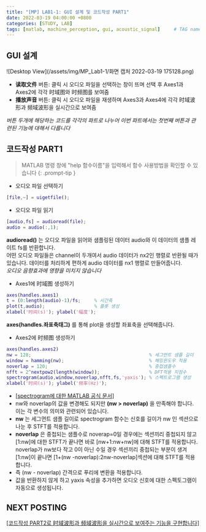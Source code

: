 ```yaml
---
title: "[MP] LAB1-1: GUI 설계 및 코드작성 PART1"
date: 2022-03-19 04:00:00 +0800
categories: [STUDY, LAB]
tags: [matlab, machine_perception, gui, acoustic_signal]     # TAG names should always be lowercase
---
```


## GUI 설계
![Desktop View](/assets/img/MP_Lab1-1/화면 캡처 2022-03-19 175128.png)
+ __读取文件__ 버튼: 클릭 시 오디오 파일을 선택하는 창이 뜨며 선택 후 Axes1과 Axes2에 각각 时域图와 时频图를 보여줌
+ __播放声音__ 버튼: 클릭 시 오디오 파일을 재생하며 Axes3과 Axes4에 각각 时域波形과 频域波形을 실시간으로 보여줌

_버튼 두개에 해당하는 코드를 각각의 파트로 나누어 이번 파트에서는 첫번째 버튼과 관련된 기능에 대해서 다룹니다_

## 코드작성 PART1
> MATLAB 명령 창에 "help 함수이름"을 입력해서 함수 사용방법을 확인할 수 있습니다
{: .prompt-tip }

+ 오디오 파일 선택하기
```matlab
[file,~] = uigetfile();
``` 
+ 오디오 파일 읽기
```matlab
[audio,fs] = audioread(file);
audio = audio(:,1);
```
__audioread()__ 는 오디오 파일을 읽어와 샘플링된 데이터 audio와 이 데이터의 샘플 레이트 fs를 반환합니다.  
어떤 오디오 파일들은 channel이 두개여서 audio 데이터가 nx2인 행렬로 반환될 때가 있습니다. 데이터를 처리하게 편하게 audio 데이터를 nx1 행렬로 만들어줍니다.  
_오디오 음향효과에 영향을 미치지 않습니다_
+ Axes1에 时域图 생성하기
```matlab
axes(handles.axes1)             
t = (0:length(audio)-1)/fs;     % 시간축
plot(t,audio);                  % 플롯 생성
xlabel('时间(s)'); ylabel('幅度');
```
__axes(handles.좌표축태그)__ 를 통해 plot을 생성할 좌표축을 선택해줍니다.
+ Axes2에 时频图 생성하기  
```matlab
axes(handles.axes2)
nw = 128;                                           % 세그먼트 샘플 길이
window = hamming(nw);                               % 해밍윈도우 적용
noverlap = 120;                                     % 중첩샘플수
nfft = 2^nextpow2(length(window));                  % DFT적용 지점수
spectrogram(audio,window,noverlap,nfft,fs,'yaxis'); % 스펙트로그램 생성
xlabel('时间(s)'); ylabel('频率(Hz)');
```
  - [[spectrogram에 대한 MATLAB 공식 문서]](https://www.mathworks.com/help/releases/R2021a/signal/ref/spectrogram.html "MATLAB 문서")
  - nw와 noverlap의 값을 변경해도 되지만 __(nw > noverlap)__ 을 만족해야 합니다. 이는 각 변수의 의미와 관련되어 있습니다.
  - __nw__ 는 세그먼트 샘플 길이로 spectrogram 함수는 신호를 길이가 nw 인 섹션으로 나눈 후 STFT를 적용합니다. 
  - __noverlap__ 은 중첩되는 샘플수로 noverap=0일 경우에는 섹션끼리 중첩되지 않고 [1:nw]에 대한 STFT가 끝나면 바로 [nw+1:nw+nw]에 대해 STFT를 적용합니다. noverlap가 nw보다 작고 0이 아닌 수일 경우 섹션끼리 중첩되는 부분이 생겨 [1:nw]이 끝나면 [1+(nw -noverlap):2nw-noverlap]섹션에 대해 STFT를 적용합니다. 
  - 즉 (nw - noverlap) 간격으로 푸리에 변환을 적용합니다.
  - 값을 반환하지 않게 하고 yaxis 속성을 추가하면 오디오 신호에 대한 스펙토그램이 자동으로 생성됩니다. 

## NEXT POSTING
[[코드작성 PART2로 时域波形과 频域波形을 실시간으로 보여주는 기능을 구현합니다]](https://ooongs.github.io/posts/MP_Lab1-2/ "[MP] LAB1-2: 코드작성 PART2 및 전체코드")
